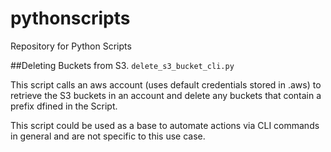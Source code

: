 # pythonscripts
Repository for Python Scripts

##Deleting Buckets from S3.
`delete_s3_bucket_cli.py`

This script calls an aws account (uses default credentials stored in .aws) to
retrieve the S3 buckets in an account and delete any buckets that contain a
prefix dfined in the Script. 

This script could be used as a base to automate actions via CLI commands in
general and are not specific to this use case.
